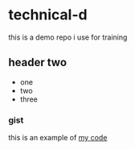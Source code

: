 # technical-d
this is a demo repo i use for training
## header two


* one
* two
* three
### gist
this is an example of [my code](https://gist.github.com/mid2wolf/fe8f217f55664d55f6aab3d959729651)
